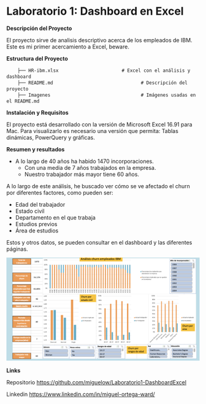 # Laboratorio 1: Dashboard en Excel  

**Descripción del Proyecto** 

El proyecto sirve de analisis descriptivo acerca de los empleados de IBM. Este es mi primer acercamiento a Excel, beware.

**Estructura del Proyecto** 

        ├── HR-ibm.xlsx                       # Excel con el análisis y dashboard
        ├── README.md                                # Descripción del proyecto
        ├── Imagenes                                 # Imágenes usadas en el README.md 

**Instalación y Requisitos** 

El proyecto está desarrollado con la versión de Microsoft Excel 16.91 para Mac. Para visualizarlo es necesario una versión que permita: Tablas dinámicas, PowerQuery y gráficas.

**Resumen y resultados** 

- A lo largo de 40 años ha habido 1470 incorporaciones.
    - Con una media de 7 años trabajados en la empresa.
    - Nuestro trabajador más mayor tiene 60 años.

A lo largo de este análisis, he buscado ver cómo se ve afectado el churn por diferentes factores, como pueden ser:
- Edad del trabajador
- Estado civil
- Departamento en el que trabaja
- Estudios previos
- Área de estudios


Estos y otros datos, se pueden consultar en el dashboard y las diferentes páginas.

![Dashboard final](Images/Dashboard.png)

**Links** 

Repositorio https://github.com/miguelow/Laboratorio1-DashboardExcel

Linkedin https://www.linkedin.com/in/miguel-ortega-ward/

